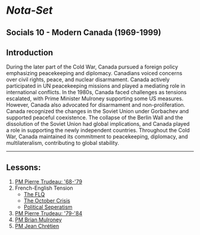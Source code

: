 # ***Nota-Set***
## Socials 10 - Modern Canada (1969-1999)
## **Introduction**
During the later part of the Cold War, Canada pursued a foreign policy emphasizing peacekeeping and diplomacy. Canadians voiced concerns over civil rights, peace, and nuclear disarmament. Canada actively participated in UN peacekeeping missions and played a mediating role in international conflicts. In the 1980s, Canada faced challenges as tensions escalated, with Prime Minister Mulroney supporting some US measures. However, Canada also advocated for disarmament and non-proliferation. Canada recognized the changes in the Soviet Union under Gorbachev and supported peaceful coexistence. The collapse of the Berlin Wall and the dissolution of the Soviet Union had global implications, and Canada played a role in supporting the newly independent countries. Throughout the Cold War, Canada maintained its commitment to peacekeeping, diplomacy, and multilateralism, contributing to global stability.

---

## **Lessons**:
1. [PM Pierre Trudeau: '68-'79](../Notes/Socials/History/Modern%20Canada/Lesson%201%20(PM%20Trudeau%3A%20'68-'79).html)
2. French-English Tension
    * [The FLQ](../Notes/Socials/History/Modern%20Canada/Lesson%202/Lesson%202a%20(The%20FLQ).html)
    * [The October Crisis](../Notes/Socials/History/Modern%20Canada/Lesson%202/Lesson%202b%20(The%20October%20Crisis).html)
    * [Political Seperatism](../Notes/Socials/History/Modern%20Canada/Lesson%202/Lesson%202c%20(Political%20Seperatism).html)
3. [PM Pierre Trudeau: '79-'84](../Notes/Socials/History/Modern%20Canada/Lesson%203%20(PM%20Trudeau%3A%20'79-'84).html)
4. [PM Brian Mulroney](../Notes/Socials/History/Modern%20Canada/Lesson%204%20(PM%20Mulroney).html)
5. [PM Jean Chrétien](../Notes/Socials/History/Modern%20Canada/Lesson%205%20(PM%20Chr%C3%A9tien).html)
